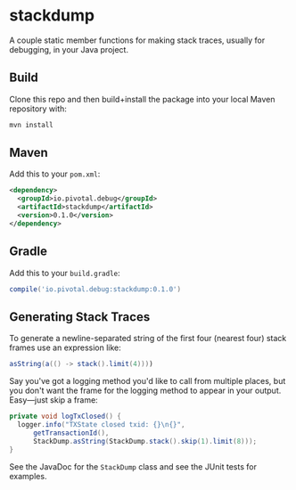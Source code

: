 # stackdump

A couple static member functions for making stack traces, usually for debugging, in your Java project.

## Build

Clone this repo and then build+install the package into your local Maven repository with:

```bash
mvn install
```

## Maven

Add this to your `pom.xml`:

```xml
<dependency>
  <groupId>io.pivotal.debug</groupId>
  <artifactId>stackdump</artifactId>
  <version>0.1.0</version>
</dependency>
```

## Gradle

Add this to your `build.gradle`:

```gradle
compile('io.pivotal.debug:stackdump:0.1.0')
```

## Generating Stack Traces

To generate a newline-separated string of the first four (nearest four) stack frames use an expression like:

```java
asString(a(() -> stack().limit(4))))
```

Say you've got a logging method you'd like to call from multiple places, but you don't want the frame for the logging method to appear in your output. Easy&mdash;just skip a frame:

```java
private void logTxClosed() {
  logger.info("TXState closed txid: {}\n{}",
      getTransactionId(),
      StackDump.asString(StackDump.stack().skip(1).limit(8)));
}
```

See the JavaDoc for the `StackDump` class and see the JUnit tests for examples.

